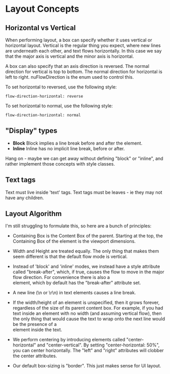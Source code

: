 Layout Concepts
===============

Horizontal vs Vertical
----------------------
When performing layout, a box can specify whether it uses
vertical or horizontal layout. Vertical is the regular thing
you expect, where new lines are underneath each other, and text
flows horizontally. In this case we say that the major axis
is vertical and the minor axis is horizontal.

A box can also specify that an axis direction is reversed.
The normal direction for vertical is top to bottom.
The normal direction for horizontal is left to right.
nuFlowDirection is the enum used to control this.

To set horizontal to reversed, use the following style:

	flow-direction-horizontal: reverse

To set horizontal to normal, use the following style:

	flow-direction-horizontal: normal

"Display" types
---------------
* __Block__ Block implies a line break before and after the element.
* __Inline__ Inline has no implicit line break, before or after.

Hang on - maybe we can get away without defining "block" or "inline",
and rather implement those concepts with style classes.

Text tags
---------
Text must live inside 'text' tags. Text tags must be leaves - ie they
may not have any children.

Layout Algorithm
----------------

I'm still struggling to formulate this, so here are a bunch of principles:

* Containing Box is the Content Box of the parent. Starting at the top,
the Containing Box of the <body> element is the viewport dimensions.

* Width and Height are treated equally. The only thing that makes them
seem different is that the default flow mode is vertical.

* Instead of 'block' and 'inline' modes, we instead have a style
attribute called "break-after", which, if true, causes the flow to move
in the major flow direction. For convenience there is also a <br> element,
which by default has the "break-after" attribute set.

* A new line (\n or \r\n) in text elements causes a line break.

* If the width/height of an element is unspecified, then it grows forever,
regardless of the size of its parent content box. For example, if you had
text inside an element with no width (and assuming vertical flow), then
the only thing that would cause the text to wrap onto the next line would
be the presence of a <br> element inside the text.

* We perform centering by introducing elements called "center-horizontal"
and "center-vertical". By setting "center-horizontal: 50%", you can center
horizontally. The "left" and "right" attributes will clobber the center
attributes.

* Our default box-sizing is "border". This just makes sense for UI layout.